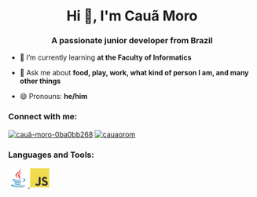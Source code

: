 <h1 align="center">Hi 👋, I'm Cauã Moro</h1>
<h3 align="center">A passionate junior developer from Brazil</h3>

- 🌱 I’m currently learning **at the Faculty of Informatics**

- 💬 Ask me about **food, play, work, what kind of person I am, and many other things**

- 😄 Pronouns: **he/him**

<h3 align="left">Connect with me:</h3>
<p align="left">
<a href="https://linkedin.com/in/cauã-moro-0ba0bb268" target="blank"><img align="center" src="https://raw.githubusercontent.com/rahuldkjain/github-profile-readme-generator/master/src/images/icons/Social/linked-in-alt.svg" alt="cauã-moro-0ba0bb268" height="30" width="40" /></a>
<a href="https://instagram.com/cauaorom" target="blank"><img align="center" src="https://raw.githubusercontent.com/rahuldkjain/github-profile-readme-generator/master/src/images/icons/Social/instagram.svg" alt="cauaorom" height="30" width="40" /></a>
</p>

<h3 align="left">Languages and Tools:</h3>
<p align="left"> <a href="https://www.java.com" target="_blank" rel="noreferrer"> <img src="https://raw.githubusercontent.com/devicons/devicon/master/icons/java/java-original.svg" alt="java" width="40" height="40"/> </a> <a href="https://developer.mozilla.org/en-US/docs/Web/JavaScript" target="_blank" rel="noreferrer"> <img src="https://raw.githubusercontent.com/devicons/devicon/master/icons/javascript/javascript-original.svg" alt="javascript" width="40" height="40"/> </a> </p>

